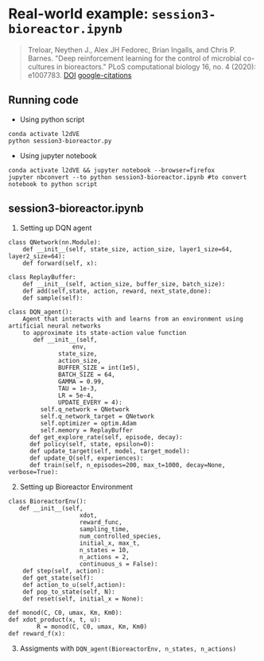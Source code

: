 # Real-world example: `session3-bioreactor.ipynb`
> Treloar, Neythen J., Alex JH Fedorec, Brian Ingalls, and Chris P. Barnes. "Deep reinforcement learning for the control of microbial co-cultures in bioreactors." PLoS computational biology 16, no. 4 (2020): e1007783. [DOI](https://journals.plos.org/ploscompbiol/article?id=10.1371/journal.pcbi.1007783) [google-citations](https://scholar.google.com/scholar?oi=bibs&hl=en&cites=17698721817212738220)


## Running code
* Using python script
```
conda activate l2dVE
python session3-bioreactor.py
```

* Using jupyter notebook
``` 
conda activate l2dVE && jupyter notebook --browser=firefox
jupyter nbconvert --to python session3-bioreactor.ipynb #to convert notebook to python script
```

## session3-bioreactor.ipynb
1. Setting up DQN agent
```
class QNetwork(nn.Module):
    def __init__(self, state_size, action_size, layer1_size=64, layer2_size=64):
    def forward(self, x):

class ReplayBuffer:
    def __init__(self, action_size, buffer_size, batch_size):
    def add(self,state, action, reward, next_state,done):
    def sample(self):

class DQN_agent():
    Agent that interacts with and learns from an environment using artificial neural networks 
    to approximate its state-action value function
       def __init__(self, 
                  env, 
              state_size, 
              action_size,
              BUFFER_SIZE = int(1e5),
              BATCH_SIZE = 64,
              GAMMA = 0.99,
              TAU = 1e-3,
              LR = 5e-4,
              UPDATE_EVERY = 4):
         self.q_network = QNetwork
         self.q_network_target = QNetwork
         self.optimizer = optim.Adam
         self.memory = ReplayBuffer
      def get_explore_rate(self, episode, decay):
      def policy(self, state, epsilon=0):
      def update_target(self, model, target_model):
      def update_Q(self, experiences):
      def train(self, n_episodes=200, max_t=1000, decay=None, verbose=True):
```

2. Setting up Bioreactor Environment
```
class BioreactorEnv():
   def __init__(self, 
                    xdot, 
                    reward_func, 
                    sampling_time, 
                    num_controlled_species, 
                    initial_x, max_t, 
                    n_states = 10, 
                    n_actions = 2, 
                    continuous_s = False):
    def step(self, action):
    def get_state(self):
    def action_to_u(self,action):
    def pop_to_state(self, N):
    def reset(self, initial_x = None):

def monod(C, C0, umax, Km, Km0):
def xdot_product(x, t, u):
        R = monod(C, C0, umax, Km, Km0)
def reward_f(x):
```

3. Assigments with `DQN_agent(BioreactorEnv, n_states, n_actions)`

